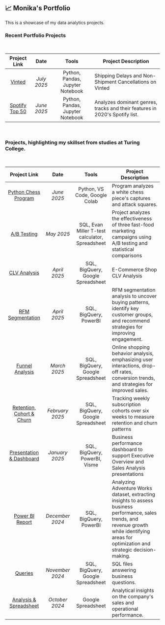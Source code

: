 ## 📈 Monika's Portfolio

This is a showcase of my data analytics projects.


### Recent Portfolio Projects

</br>

| Project Link | Date | Tools | Project Description |
| :-------: | :-----: | :-----: | ----- |
| [Vinted](https://github.com/monikase/Data-Analytics-Projects/blob/main/_13%20EDA%20Vinted/Vinted.ipynb) | *July 2025* | Python, Pandas, Jupyter Notebook | Shipping Delays and Non-Shipment Cancellations on Vinted |
| [Spotify Top 50](https://github.com/monikase/Data-Analytics-Projects/blob/main/_12-Data%20Processing%20with%20Pandas/README.md) | *June 2025* | Python, Pandas, Jupyter Notebook | Analyzes dominant genres, tracks and their features in 2020's Spotify list. |

</br>

### Projects, highlighting my skillset from studies at Turing College.

</br>

| Project Link | Date | Tools | Project Description |
| :-------: | :-----: | :-----: | ----- |
| [Python Chess Program](https://github.com/monikase/Data-Analytics-Projects/tree/main/_11-Chess%20Assignment) | *June 2025* | Python, VS Code, Google Colab | Program analyzes a white chess piece's captures and attack squares. |
| [A/B Testing](https://github.com/monikase/Data-Analytics-Projects/tree/main/_10-AB%20Testing) | *May 2025* | SQL, Evan Miller T-test calculator, Spreadsheet | Project analyzes the effectiveness of three fast-food marketing campaigns using A/B testing and statistical comparisons | 
| [CLV Analysis](https://github.com/monikase/Data-Analytics-Projects/tree/main/9-Customer%20Life%20Time%20Value%20(CLV)) | *April 2025* | SQL, BigQuery, Google Spreadsheet | E-Commerce Shop CLV Analysis |
| [RFM Segmentation](https://github.com/monikase/Data-Analytics-Projects/tree/main/8-RFM%20Segments) | *April 2025* | SQL, BigQuery, PowerBI | RFM segmentation analysis to uncover buying patterns, identify key customer groups, and recommend strategies for improving engagement. |
| [Funnel Analysis](https://github.com/monikase/Data-Analytics-Projects/tree/main/7-Funnel%20Analysis) | *March 2025* | SQL, BigQuery, Google Spreadsheet | Online shopping behavior analysis, emphasizing user interactions, drop-off rates, conversion trends, and strategies for improved sales. |
| [Retention, Cohort & Churn](https://github.com/monikase/Data-Analytics-Projects/tree/main/6-Retention%2C%20Cohorts%20%26%20Churn) | *February 2025* | SQL, BigQuery, Google Spreadsheet | Tracking weekly subscription cohorts over six weeks to measure retention and churn patterns |
| [Presentation & Dashboard](https://github.com/monikase/Data-Analytics-Projects/tree/main/5-Soft%20Skills%20PowerBI) | *January 2025* | SQL, BigQuery, PowerBI, Visme | Business performance dashboard to support Executive Overview and Sales Analysis presentations |
| [Power BI Report](https://github.com/monikase/Data-Analytics-Projects/tree/main/4-Visualizing%20Data%20Using%20Power%20BI) | *December 2024* | SQL, BigQuery, PowerBI | Analyzing Adventure Works dataset, extracting insights to assess business performance, sales trends, and revenue growth while identifying areas for optimization and strategic decision-making. |
| [Queries](https://github.com/monikase/Data-Analytics-Projects/tree/main/3-Advanced%20SQL%20and%20Databases) | *November 2024* | SQL, BigQuery, Google Spreadsheet | SQL files answering business questions. |
| [Analysis & Spreadsheet](https://github.com/monikase/Data-Analytics-Projects/tree/main/1-Utilizing%20Spreadsheets%20for%20Data%20Analytics) | *October 2024* | Google Spreadsheet | Analytical insights on the company's sales and operational performance. |
